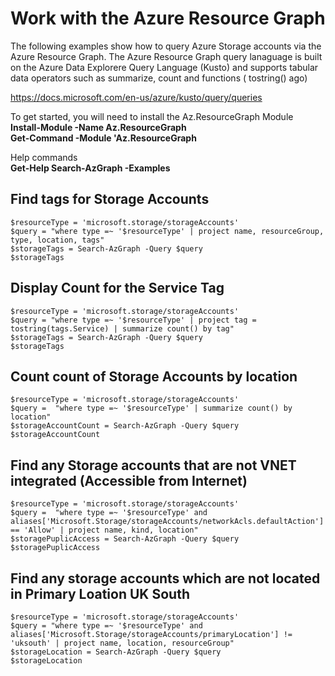 # Work with the Azure Resource Graph
The following examples show how to query Azure Storage accounts via the Azure Resource Graph. The Azure Resource Graph query lanaguage is built on the Azure Data Explorere Query Language (Kusto) and supports tabular data operators such as summarize, count and functions ( tostring() ago)

https://docs.microsoft.com/en-us/azure/kusto/query/queries

To get started, you will need to install the Az.ResourceGraph Module<br/>
**Install-Module -Name Az.ResourceGraph**<br/>
**Get-Command -Module 'Az.ResourceGraph**

Help commands<br/>
**Get-Help Search-AzGraph -Examples**

## Find tags for Storage Accounts
```
$resourceType = 'microsoft.storage/storageAccounts'
$query = "where type =~ '$resourceType' | project name, resourceGroup, type, location, tags"
$storageTags = Search-AzGraph -Query $query
$storageTags
```

## Display Count for the Service Tag
```
$resourceType = 'microsoft.storage/storageAccounts'
$query = "where type =~ '$resourceType' | project tag = tostring(tags.Service) | summarize count() by tag"
$storageTags = Search-AzGraph -Query $query
$storageTags
```

## Count count of Storage Accounts by location
```
$resourceType = 'microsoft.storage/storageAccounts'
$query =  "where type =~ '$resourceType' | summarize count() by location"
$storageAccountCount = Search-AzGraph -Query $query
$storageAccountCount
```

## Find any Storage accounts that are not VNET integrated (Accessible from Internet)
```
$resourceType = 'microsoft.storage/storageAccounts'
$query =  "where type =~ '$resourceType' and aliases['Microsoft.Storage/storageAccounts/networkAcls.defaultAction'] == 'Allow' | project name, kind, location"
$storagePuplicAccess = Search-AzGraph -Query $query
$storagePuplicAccess
```

## Find any storage accounts which are not located in Primary Loation UK South
```
$resourceType = 'microsoft.storage/storageAccounts'
$query = "where type =~ '$resourceType' and aliases['Microsoft.Storage/storageAccounts/primaryLocation'] != 'uksouth' | project name, location, resourceGroup"
$storageLocation = Search-AzGraph -Query $query
$storageLocation
```
